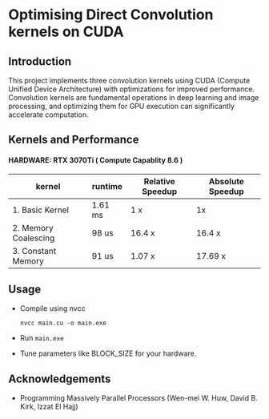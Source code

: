 # Optimising Direct Convolution kernels on CUDA
## Introduction
This project implements three convolution kernels using CUDA (Compute Unified Device Architecture) with optimizations for improved performance. Convolution kernels are fundamental operations in deep learning and image processing, and optimizing them for GPU execution can significantly accelerate computation.

## Kernels and Performance
#### HARDWARE: RTX 3070Ti ( Compute Capablity 8.6 )
| kernel | runtime | Relative Speedup | Absolute Speedup |
|--------|---------|-------------|--|
|1. Basic Kernel | 1.61 ms | 1 x | 1x |
|2. Memory Coalescing | 98 us | 16.4 x | 16.4 x|
|3. Constant Memory | 91 us | 1.07 x | 17.69 x|


## Usage
* Compile using nvcc

    <code>nvcc main.cu -o main.exe</code>

* Run
    <code>main.exe</code>

* Tune parameters like BLOCK_SIZE for your hardware.

## Acknowledgements
* Programming Massively Parallel Processors (Wen-mei W. Huw, David B. Kirk, Izzat El Hajj)
